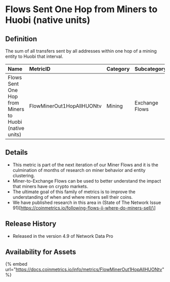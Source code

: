 # Flows Sent One Hop from Miners to Huobi \(native units\)

## Definition

The sum of all transfers sent by all addresses within one hop of a mining entity to Huobi that interval.

| Name | MetricID | Category | Subcategory | Type | Unit | Interval |
| :--- | :--- | :--- | :--- | :--- | :--- | :--- |
| Flows Sent One Hop from Miners to Huobi \(native units\) | FlowMinerOut1HopAllHUONtv | Mining | Exchange Flows | Sum | Native units | 1 day |

## Details

* This metric is part of the next iteration of our Miner Flows and it is the culmination of months of research on miner behavior and entity clustering.
* Miner-to-Exchange Flows can be used to better understand the impact that miners have on crypto markets.
* The ultimate goal of this family of metrics is to improve the understanding of when and where miners sell their coins.
* We have published research in this area in \(State of The Network Issue 91\)\[https://coinmetrics.io/following-flows-ii-where-do-miners-sell/\]

## Release History

* Released in the version 4.9 of Network Data Pro

## Availability for Assets

{% embed url="https://docs.coinmetrics.io/info/metrics/FlowMinerOut1HopAllHUONtv" %}

